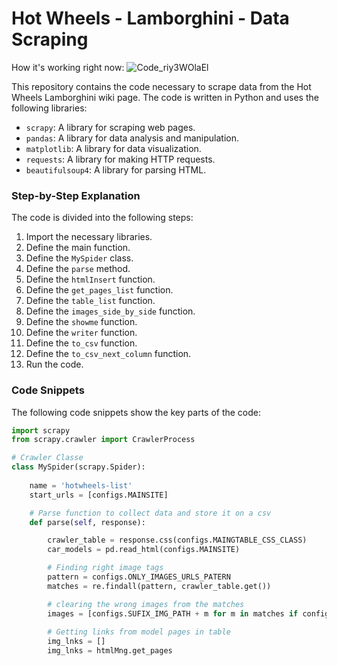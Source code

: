 # Hot Wheels - Lamborghini - Data Scraping

How it's working right now:
![Code_riy3WOlaEl](https://github.com/RubensPJ/hotwheelsCatalog/assets/20057755/45947b63-7c61-4a30-b49f-3551af678866)

This repository contains the code necessary to scrape data from the Hot Wheels Lamborghini wiki page. The code is written in Python and uses the following libraries:

* `scrapy`: A library for scraping web pages.
* `pandas`: A library for data analysis and manipulation.
* `matplotlib`: A library for data visualization.
* `requests`: A library for making HTTP requests.
* `beautifulsoup4`: A library for parsing HTML.

### Step-by-Step Explanation

The code is divided into the following steps:

1. Import the necessary libraries.
2. Define the main function.
3. Define the `MySpider` class.
4. Define the `parse` method.
5. Define the `htmlInsert` function.
6. Define the `get_pages_list` function.
7. Define the `table_list` function.
8. Define the `images_side_by_side` function.
9. Define the `showme` function.
10. Define the `writer` function.
11. Define the `to_csv` function.
12. Define the `to_csv_next_column` function.
13. Run the code.

### Code Snippets

The following code snippets show the key parts of the code:

```python
import scrapy
from scrapy.crawler import CrawlerProcess

# Crawler Classe
class MySpider(scrapy.Spider):
    
    name = 'hotwheels-list'
    start_urls = [configs.MAINSITE]

    # Parse function to collect data and store it on a csv
    def parse(self, response):

        crawler_table = response.css(configs.MAINGTABLE_CSS_CLASS)
        car_models = pd.read_html(configs.MAINSITE)

        # Finding right image tags
        pattern = configs.ONLY_IMAGES_URLS_PATERN
        matches = re.findall(pattern, crawler_table.get())

        # clearing the wrong images from the matches
        images = [configs.SUFIX_IMG_PATH + m for m in matches if configs.WRONG_IMG_PATERN not in m]
        
        # Getting links from model pages in table
        img_lnks = []
        img_lnks = htmlMng.get_pages
```
